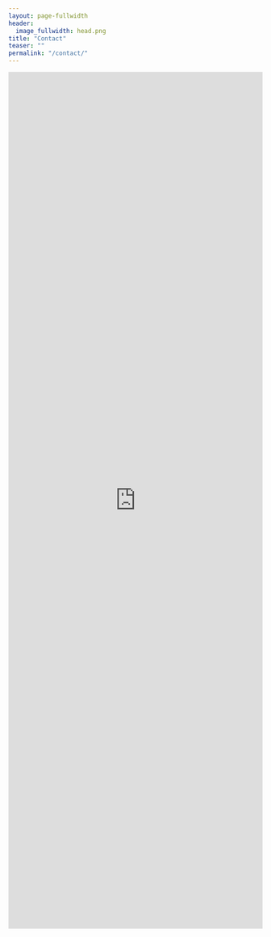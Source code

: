 ```yaml
---
layout: page-fullwidth
header:
  image_fullwidth: head.png
title: "Contact"
teaser: ""
permalink: "/contact/"
---
```


<iframe frameborder="0" height="1700" marginheight="0" marginwidth="0" src="https://docs.google.com/forms/d/1ueMf7C438bn7YqYftqQ-xlPpnzuaWjRHpe4xVo4oUMI/viewform?embedded=true" width="100%">Loading...</iframe>